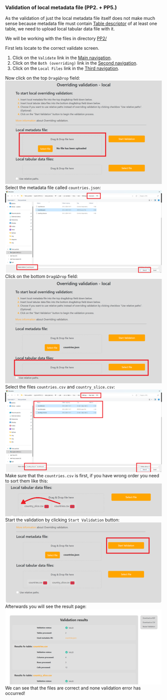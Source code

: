 ### Validation of local metadata file (PP2. + PP5.)

As the validation of just the local metadata file itself does not make much sense because metadata file must contain [Table descriptor](https://www.w3.org/TR/2015/REC-tabular-metadata-20151217/#tables) of at least one table, we need to upload local tabular data file with it.

We will be working with the files in directory [PP2/](https://gitlab.mff.cuni.cz/kolcunm/csv-validator/-/blob/master/Docs/User/WebApp/Examples/PP2/)

First lets locate to the correct validate screen.
1. Click on the `Validate` link in the [Main navigation](user_web_app.md#main-navigation).
2. Click on the `Both (overriding)` link in the [Second navigation](user_web_app.md#validate-screens-second-navigation).
3. Click on the `Local Files` link in the [Third navigation](user_web_app.md#validate-screens-third-navigation).

Now click on the top `Drag&Drop` field:
![pp2 top drag and drop](img/pp2_top_drag_and_drop.png)
Select the metadata file called `countries.json`:
![pp2 metadata select](img/pp2_metadata_select.png)
Click on the bottom `Drag&Drop` field:
![pp2 bottom drag drop](img/pp2_bottom_drag_drop.png)
Select the files `countries.csv` and `country_slice.csv`:
![pp2 tabular select](img/pp2_tabular_select.png)
Make sure that the `countries.csv` is first, if you have wrong order you need to sort them like this:
![pp2 wrong order](img/pp2_wrong_order.png)
Start the validation by clicking `Start Validation` button:
![pp2 start validation](img/pp2_start_validation.png)
Afterwards you will see the result page:
![pp2 result page](img/pp2_result_page.png)
We can see that the files are correct and none validation error has occurred!